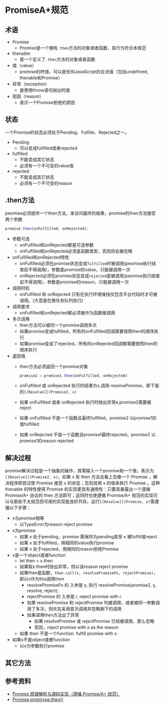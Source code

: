 # PromiseA+规范

## 术语
- Promise
  - Promise是一个拥有`.then`方法的对象或者函数，其行为符合本规范
- thenable
  - 是一个定义了`.then`方法的对象或者函数
- 值（value）
  - promise的终值，可以是任何JavaScript的合法值（包括undefined, thenable和Promise）
- 异常（exception）
  - 是使用throw语句抛出的值
- 拒因（reason）
  - 表示一个Promise拒绝的原因

## 状态
一个Promise的状态必须处于Pending、Fulfille、Rejected之一。
- Pending
  - 可以变成fulfilled或者rejected
- fulfilled
  - 不能变成其它状态
  - 必须有一个不可变的value值
- rejected
  - 不能变成其它状态
  - 必须有一个不可变的reason

## .then方法

peomise必须提供一个then方法，来访问最终的结果，promise的then方法接受两个参数
```js
promise.then(onFulfilled, onRejected);
```
- 参数可选
  - onFulfilled和onRejected都是可选参数
  - onFulfilled和onRejected必须是函数类型，否则将会被忽略
- onFulfilled和onRejected特性
  - onFulfilled必须在promise状态变成`fulfilled`时被调用(peomise执行结束前不得调用)，参数是promise的value，只能被调用一次
  - onRejected必须在promise状态变成`rejected`是被调用(peomise执行结束前不得调用)，参数是promise的reason，只能被调用一次
- 调用时机
  - onFulfilled 和 onRejected 只有在执行环境堆栈仅包含平台代码时才可被调用。(大意是在微任务队列执行)
- 调用要求
  - onFulfilled和onRejected都必须被作为函数被调用
- 多次调用
  - then方法可以被同一个promise调用多次
  - 如果promise变成fulfilled，所有的onFulfilled回调需要按照then的顺序执行
  - 如果promise变成了rejected，所有的onRejected回调都需要按照then的顺序执行
- 返回值
  - then方法必须返回一个promise对象
  
    ```js
    promise2 = promise1.then(onFulfilled, onRejected)
    ```
  - onFulfilled 或 onRejected 执行的结果为x,调用 resolvePromise，即下面的`[[Resolve]](Promise2, x)`
  - 如果 onFulfilled 或者 onRejected 执行时抛出异常e,promise2需要被reject
  - 如果 onFulfilled 不是一个函数且最终fulfilled，promise2 以promise1的值fulfilled
  - 如果 onRejected 不是一个函数且promise1最终rejected，promise2 以promise1的reason rejected

## 解决过程

promise解决过程是一个抽象的操作，其需输入一个promise和一个值，表示为`[[Resolve]](Promise2, x)`，如果 x 有 then 方法且看上去像一个 Promise ，解决程序即尝试使 Promise 接受 x 的状态；否则其用 x 的值来执行 Promise 。这种 thenable 的特性使得 Promise 的实现更具有通用性：只要其暴露出一个遵循 Promise/A+ 协议的 then 方法即可；这同时也使遵循 Promise/A+ 规范的实现可以与那些不太规范但可用的实现能良好共存。运行`[[Resolve]](Promise, x)`需遵循以下步骤：

- x与promise相等
  - 以TypeError为reason reject promise
- x为promise
  - 如果 x 处于pending，promise 需保持为pending直至 x 被fulfill或reject
  - 如果 x 处于fulfilled，用相同的value执行promise
  - 如果 x 处于rejected，用相同的reason拒绝Promise
- x是一个object或者function
  - let then = x.then
  - 如果取x.then时抛出异常，则以该reason reject promise
  - 如果then是函数，`then.call(x, resolvePromiseFn, rejectPromise)`，即以x作为this调用then
    - resolvePromiseFn 的 入参是 y, 执行 resolvePromise(promise2, y, resolve, reject);
    - rejectPromise 的 入参是 r, reject promise with r.
    - 如果 resolvePromise 和 rejectPromise 均被调用，或者被同一参数调用了多次，则优先采用首次调用并忽略剩下的调用
    - 如果调用then方法出了异常
      - 如果 resolvePromise 或 rejectPromise 已经被调用，那么忽略
      - 否则，reject promise with e as the reason
  - 如果 then 不是一个function. fulfill promise with x.
- 如果x不是object或者function
  - 以x为参数执行promise

## 其它方法

## 参考资料

- [Promise 原理解析与源码实现（遵循 Promise/A+ 规范）](https://github.com/silinchen/promise#promise-%E5%8E%9F%E7%90%86%E8%A7%A3%E6%9E%90%E4%B8%8E%E6%BA%90%E7%A0%81%E5%AE%9E%E7%8E%B0%E9%81%B5%E5%BE%AA-promisea-%E8%A7%84%E8%8C%83)
- [Promise.prototype.then()](https://developer.mozilla.org/zh-CN/docs/Web/JavaScript/Reference/Global_Objects/Promise/then)
